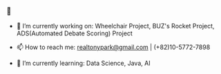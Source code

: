 ### 👋

- 🔭 I’m currently working on:
Wheelchair Project, BUZ's Rocket Project, ADS(Automated Debate Scoring) Project


- 📫 How to reach me:
realtonypark@gmail.com  |  (+82)10-5772-7898

- 🌱 I’m currently learning:
Data Science, Java, AI



<!--
**realtonypark/realtonypark** is a ✨ _special_ ✨ repository because its `README.md` (this file) appears on your GitHub profile.

Here are some ideas to get you started:

- 🔭 I’m currently working on ...
- 🌱 I’m currently learning ...
- 👯 I’m looking to collaborate on ...
- 🤔 I’m looking for help with ...
- 💬 Ask me about ...
- 📫 How to reach me: ...
- 😄 Pronouns: ...
- ⚡ Fun fact: ...
-->
